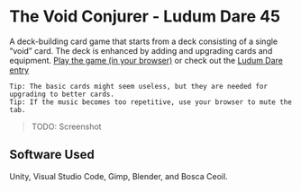# The Void Conjurer - Ludum Dare 45
A deck-building card game that starts from a deck consisting of a single “void” card.
The deck is enhanced by adding and upgrading cards and equipment.
[Play the game (in your browser)](https://aggrathon.github.io/LudumDare45/) or check out the [Ludum Dare entry](https://ldjam.com/events/ludum-dare/45/the-void-conjurer/)

```Tip: The basic cards might seem useless, but they are needed for upgrading to better cards.```  
```Tip: If the music becomes too repetitive, use your browser to mute the tab.```

> TODO: Screenshot

## Software Used

Unity, Visual Studio Code, Gimp, Blender, and Bosca Ceoil.
